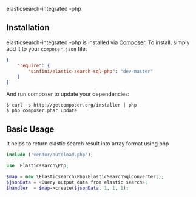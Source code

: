 elasticsearch-integrated -php

## Installation

elasticsearch-integrated -php is installed via [Composer](http://getcomposer.org/). To install, simply add it
to your `composer.json` file:

```json
{
    "require": {
        "sinfini/elastic-search-sql-php": "dev-master"
    }
}
```

And run composer to update your dependencies:

    $ curl -s http://getcomposer.org/installer | php
    $ php composer.phar update

## Basic Usage

It helps to return elastic search result into array format using php
```php
include ('vendor/autoload.php');

use  Elasticsearch\Php;

$map = new \Elasticsearch\Php\ElasticSearchSqlConverter();
$jsonData = <Query output data from elastic search>;
$handler  = $map->create($jsonData, 1, 1, 1);
```
